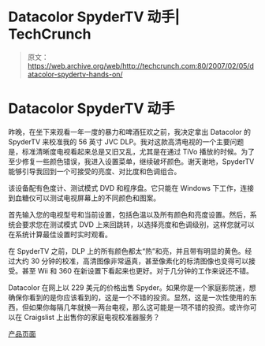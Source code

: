 # Datacolor SpyderTV 动手| TechCrunch

> 原文：<https://web.archive.org/web/http://techcrunch.com:80/2007/02/05/datacolor-spydertv-hands-on/>

# Datacolor SpyderTV 动手

昨晚，在坐下来观看一年一度的暴力和啤酒狂欢之前，我决定拿出 Datacolor 的 SpyderTV 来校准我的 56 英寸 JVC DLP。我对这款高清电视的一个主要问题是，标准清晰度电视看起来总是又旧又乱，尤其是在通过 TiVo 播放的时候。为了至少修复一些颜色错误，我进入设置菜单，继续破坏颜色。谢天谢地，SpyderTV 能够引导我回到一个可接受的亮度、对比度和色调组合。

该设备配有色度计、测试模式 DVD 和程序盘。它只能在 Windows 下工作，连接到血糖仪可以测试电视屏幕上的不同颜色和图案。

首先输入您的电视型号和当前设置，包括色温以及所有颜色和亮度设置。然后，系统会要求您在测试模式 DVD 上来回跳转，以选择亮度和色调级别，这样您就可以在系统计算最佳设置时实时观看。

在 SpyderTV 之前，DLP 上的所有颜色都太“热”和亮，并且带有明显的黄色。经过大约 30 分钟的校准，高清图像非常逼真，甚至像素化的标清图像也变得可以接受。甚至 Wii 和 360 在新设置下看起来也更好。对于几分钟的工作来说还不错。

Datacolor 在网上以 229 美元的价格出售 Spyder。如果你是一个家庭影院迷，想确保你看到的是你应该看到的，这是一个不错的投资。显然，这是一次性使用的东西，但如果你每隔几年就换一两台电视，那么这可能是一项不错的投资。或许你可以在 Craigslist 上出售你的家庭电视校准器服务？

[产品页面](https://web.archive.org/web/20130628193518/http://www.colorvision.com/product-ht-stv.php)